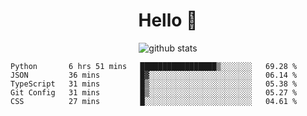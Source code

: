 <h1 align="center">Hello 👋 </h3>

<p align="center">
  <img src="https://github-readme-stats.vercel.app/api?username=syeehyn&hide=stars,prs,issues,contribs&count_private=true&hide_title=true" alt="github stats" />
</p>

<!--START_SECTION:waka-->
```text
Python       6 hrs 51 mins   █████████████████▒░░░░░░░   69.28 % 
JSON         36 mins         █▓░░░░░░░░░░░░░░░░░░░░░░░   06.14 % 
TypeScript   31 mins         █▒░░░░░░░░░░░░░░░░░░░░░░░   05.38 % 
Git Config   31 mins         █▒░░░░░░░░░░░░░░░░░░░░░░░   05.27 % 
CSS          27 mins         █░░░░░░░░░░░░░░░░░░░░░░░░   04.61 % 
```
<!--END_SECTION:waka-->
